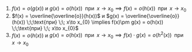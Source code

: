 1. $f(x) = o(g(x))$ и $g(x) = o(h(x)) \;\;\text{при} \;\; x\to x_{0} \implies f(x) = o(h(x)) \;\;\text{при} \;\; x\to x_{0}$ 
2. $f(x) = \overline{\overline{o}}(h(x))$ и $g(x) = \overline{\overline{o}}(h(x)) \;\;\text{при} \;\; x\to x_{0} \implies f(x)\pm g(x) = o(h(x)) \;\;\text{при} \;\; x\to x_{0}$ 
3. $f(x) = o(h(x))$ и $g(x) = o(h(x)) \;\;\text{при} \;\; x\to x_{0} \implies f(x)\cdot g(x) = o(h^2(x)) \;\;\text{при} \;\; x\to x_{0}$
